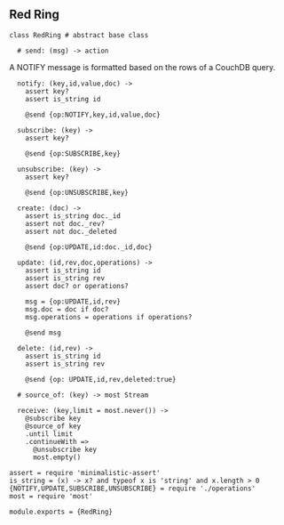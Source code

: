 Red Ring
--------

    class RedRing # abstract base class

      # send: (msg) -> action

A NOTIFY message is formatted based on the rows of a CouchDB query.

      notify: (key,id,value,doc) ->
        assert key?
        assert is_string id

        @send {op:NOTIFY,key,id,value,doc}

      subscribe: (key) ->
        assert key?

        @send {op:SUBSCRIBE,key}

      unsubscribe: (key) ->
        assert key?

        @send {op:UNSUBSCRIBE,key}

      create: (doc) ->
        assert is_string doc._id
        assert not doc._rev?
        assert not doc._deleted

        @send {op:UPDATE,id:doc._id,doc}

      update: (id,rev,doc,operations) ->
        assert is_string id
        assert is_string rev
        assert doc? or operations?

        msg = {op:UPDATE,id,rev}
        msg.doc = doc if doc?
        msg.operations = operations if operations?

        @send msg

      delete: (id,rev) ->
        assert is_string id
        assert is_string rev

        @send {op: UPDATE,id,rev,deleted:true}

      # source_of: (key) -> most Stream

      receive: (key,limit = most.never()) ->
        @subscribe key
        @source_of key
        .until limit
        .continueWith =>
          @unsubscribe key
          most.empty()

    assert = require 'minimalistic-assert'
    is_string = (x) -> x? and typeof x is 'string' and x.length > 0
    {NOTIFY,UPDATE,SUBSCRIBE,UNSUBSCRIBE} = require './operations'
    most = require 'most'

    module.exports = {RedRing}
